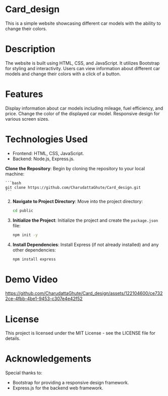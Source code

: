 # Card_design
This is a simple website showcasing different car models with the ability to change their colors.

# Description
The website is built using HTML, CSS, and JavaScript. It utilizes Bootstrap for styling and interactivity. Users can view information about different car models and change their colors with a click of a button.

# Features
Display information about car models including mileage, fuel efficiency, and price.
Change the color of the displayed car model.
Responsive design for various screen sizes.

# Technologies Used
- Frontend: HTML, CSS, JavaScript.
- Backend: Node.js, Express.js.

**Clone the Repository**: Begin by cloning the repository to your local machine:

    ```bash
    git clone https://github.com/CharudattaGhute/Card_design.git
    ```

2. **Navigate to Project Directory**: Move into the project directory:

    ```bash
    cd public
    ```

3. **Initialize the Project**: Initialize the project and create the `package.json` file:

    ```bash
    npm init -y
    ```

4. **Install Dependencies**: Install Express (if not already installed) and any other dependencies:

    ```bash
    npm install express
    ```


# Demo Video



https://github.com/CharudattaGhute/Card_design/assets/122104600/ce7322ce-4fbb-4be1-9453-c307e4e42f52




# License
This project is licensed under the MIT License - see the LICENSE file for details.

# Acknowledgements

Special thanks to:

- Bootstrap for providing a responsive design framework.
- Express.js for the backend web framework.


